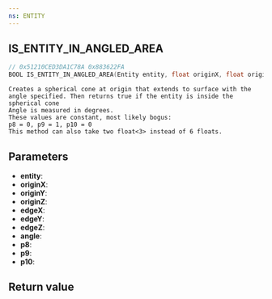 ```yaml
---
ns: ENTITY
---
```

## IS_ENTITY_IN_ANGLED_AREA

```c
// 0x51210CED3DA1C78A 0x883622FA
BOOL IS_ENTITY_IN_ANGLED_AREA(Entity entity, float originX, float originY, float originZ, float edgeX, float edgeY, float edgeZ, float angle, BOOL p8, BOOL p9, Any p10);
```

```
Creates a spherical cone at origin that extends to surface with the angle specified. Then returns true if the entity is inside the spherical cone  
Angle is measured in degrees.  
These values are constant, most likely bogus:  
p8 = 0, p9 = 1, p10 = 0  
This method can also take two float<3> instead of 6 floats.  
```

## Parameters
* **entity**: 
* **originX**: 
* **originY**: 
* **originZ**: 
* **edgeX**: 
* **edgeY**: 
* **edgeZ**: 
* **angle**: 
* **p8**: 
* **p9**: 
* **p10**: 

## Return value
